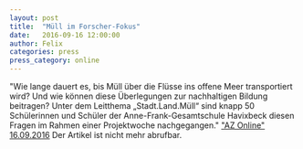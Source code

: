 ```yaml
---
layout: post
title:  "Müll im Forscher-Fokus"
date:   2016-09-16 12:00:00
author: Felix
categories: press
press_category: online
---
```

"Wie lange dauert es, bis Müll über die Flüsse ins offene Meer transportiert wird? Und wie können diese Überlegungen zur nachhaltigen Bildung beitragen? Unter dem Leitthema „Stadt.Land.Müll“ sind knapp 50 Schülerinnen und Schüler der Anne-Frank-Gesamtschule Havixbeck diesen Fragen im Rahmen einer Projektwoche nachgegangen."
<a href="https://www.az-online.de/">"AZ Online" 16.09.2016</a> Der Artikel ist nicht mehr abrufbar.
